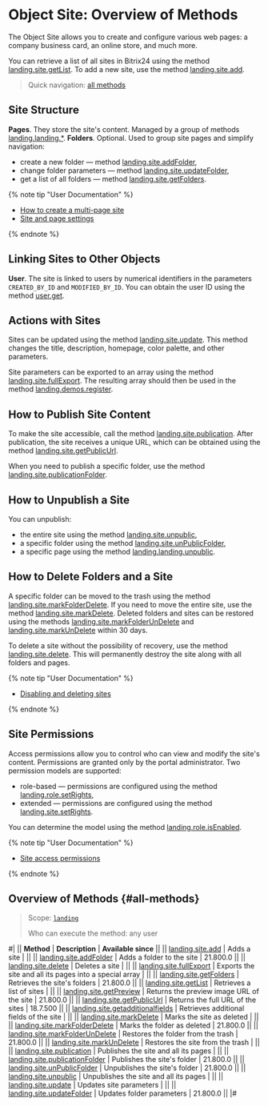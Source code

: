 # Object Site: Overview of Methods

The Object Site allows you to create and configure various web pages: a company business card, an online store, and much more.

You can retrieve a list of all sites in Bitrix24 using the method [landing.site.getList](./landing-site-get-list.md). To add a new site, use the method [landing.site.add](./landing-site-add.md).

> Quick navigation: [all methods](#all-methods)

## Site Structure

**Pages**. They store the site's content. Managed by a group of methods [landing.landing.*](../page/methods/index.md).
**Folders**. Optional. Used to group site pages and simplify navigation:
- create a new folder — method [landing.site.addFolder](./landing-site-add-folder.md),
- change folder parameters — method [landing.site.updateFolder](./landing-site-update-folder.md),
- get a list of all folders — method [landing.site.getFolders](./landing-site-get-folders.md).

{% note tip "User Documentation" %}

- [How to create a multi-page site](https://helpdesk.bitrix24.com/open/7410781/)
- [Site and page settings](https://helpdesk.bitrix24.com/open/21883080/)

{% endnote %}

## Linking Sites to Other Objects

**User**. The site is linked to users by numerical identifiers in the parameters `CREATED_BY_ID` and `MODIFIED_BY_ID`. You can obtain the user ID using the method [user.get](../../user/user-get.md).

## Actions with Sites

Sites can be updated using the method [landing.site.update](./landing-site-update.md). This method changes the title, description, homepage, color palette, and other parameters.

Site parameters can be exported to an array using the method [landing.site.fullExport](./landing-site-full-export.md). The resulting array should then be used in the method [landing.demos.register](../demos/landing-demos-register.md).

## How to Publish Site Content

To make the site accessible, call the method [landing.site.publication](./landing-site-publication.md). After publication, the site receives a unique URL, which can be obtained using the method [landing.site.getPublicUrl](./landing-site-get-public-url.md).

When you need to publish a specific folder, use the method [landing.site.publicationFolder](./landing-site-publication-folder.md).

## How to Unpublish a Site

You can unpublish:

- the entire site using the method [landing.site.unpublic](./landing-site-unpublic.md),
- a specific folder using the method [landing.site.unPublicFolder](./landing-site-unpublic-folder.md),
- a specific page using the method [landing.landing.unpublic](../page/methods/landing-landing-unpublic.md).

## How to Delete Folders and a Site

A specific folder can be moved to the trash using the method [landing.site.markFolderDelete](./landing-site-mark-folder-delete.md). If you need to move the entire site, use the method [landing.site.markDelete](./landing-site-mark-delete.md). Deleted folders and sites can be restored using the methods [landing.site.markFolderUnDelete](./landing-site-mark-folder-undelete.md) and [landing.site.markUnDelete](./landing-site-mark-undelete.md) within 30 days.

To delete a site without the possibility of recovery, use the method [landing.site.delete](./landing-site-delete.md). This will permanently destroy the site along with all folders and pages.

{% note tip "User Documentation" %}

- [Disabling and deleting sites](https://helpdesk.bitrix24.com/open/8232703/)

{% endnote %}

## Site Permissions

Access permissions allow you to control who can view and modify the site's content. Permissions are granted only by the portal administrator. Two permission models are supported:  
- role-based — permissions are configured using the method [landing.role.setRights](../rights/role-model/landing-role-set-rights.md),
- extended — permissions are configured using the method [landing.site.setRights](../rights/extended-model/landing-site-set-rights.md).

You can determine the model using the method [landing.role.isEnabled](../rights/landing-role-is-enabled.md).

{% note tip "User Documentation" %}

- [Site access permissions](https://helpdesk.bitrix24.com/open/22057418/)

{% endnote %}

## Overview of Methods {#all-methods}

> Scope: [`landing`](../../scopes/permissions.md)
>
> Who can execute the method: any user

#|
|| **Method** | **Description** | **Available since** ||
|| [landing.site.add](./landing-site-add.md) | Adds a site | ||
|| [landing.site.addFolder](./landing-site-add-folder.md) | Adds a folder to the site | 21.800.0 ||
|| [landing.site.delete](./landing-site-delete.md) | Deletes a site | ||
|| [landing.site.fullExport](./landing-site-full-export.md) | Exports the site and all its pages into a special array | ||
|| [landing.site.getFolders](./landing-site-get-folders.md) | Retrieves the site's folders | 21.800.0 ||
|| [landing.site.getList](./landing-site-get-list.md) | Retrieves a list of sites | ||
|| [landing.site.getPreview](./landing-site-get-preview.md) | Returns the preview image URL of the site | 21.800.0 ||
|| [landing.site.getPublicUrl](./landing-site-get-public-url.md) | Returns the full URL of the sites | 18.7.500 ||
|| [landing.site.getadditionalfields](./landing-site-get-additional-fields.md) | Retrieves additional fields of the site | ||
|| [landing.site.markDelete](./landing-site-mark-delete.md) | Marks the site as deleted | ||
|| [landing.site.markFolderDelete](./landing-site-mark-folder-delete.md) | Marks the folder as deleted | 21.800.0 ||
|| [landing.site.markFolderUnDelete](./landing-site-mark-folder-undelete.md) | Restores the folder from the trash | 21.800.0 ||
|| [landing.site.markUnDelete](./landing-site-mark-undelete.md) | Restores the site from the trash | ||
|| [landing.site.publication](./landing-site-publication.md) | Publishes the site and all its pages | ||
|| [landing.site.publicationFolder](./landing-site-publication-folder.md) | Publishes the site's folder | 21.800.0 ||
|| [landing.site.unPublicFolder](./landing-site-unpublic-folder.md) | Unpublishes the site's folder | 21.800.0 ||
|| [landing.site.unpublic](./landing-site-unpublic.md) | Unpublishes the site and all its pages | ||
|| [landing.site.update](./landing-site-update.md) | Updates site parameters | ||
|| [landing.site.updateFolder](./landing-site-update-folder.md) | Updates folder parameters | 21.800.0 ||
|#